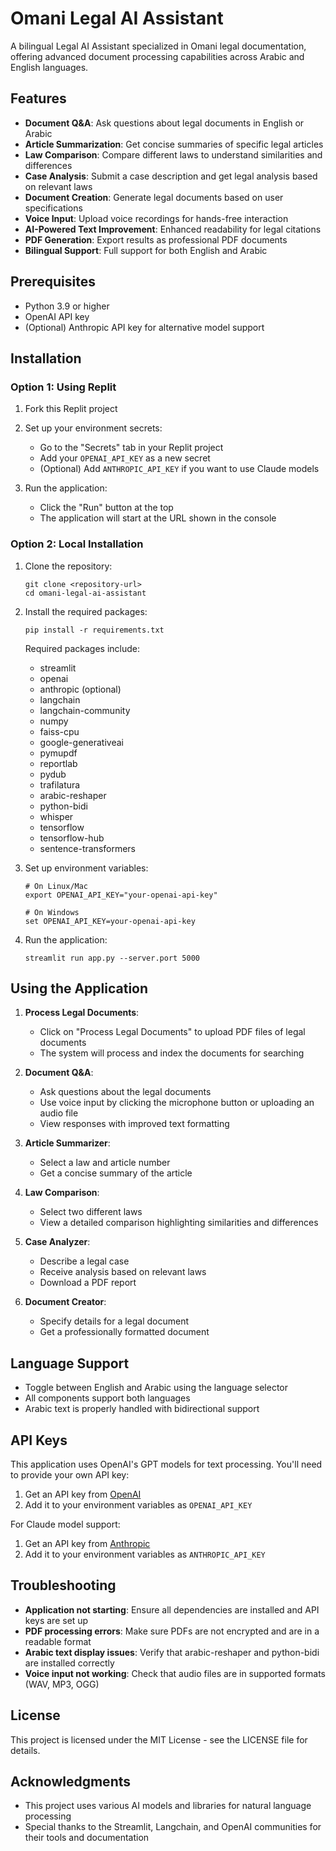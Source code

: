 # Omani Legal AI Assistant

A bilingual Legal AI Assistant specialized in Omani legal documentation, offering advanced document processing capabilities across Arabic and English languages.

## Features

- **Document Q&A**: Ask questions about legal documents in English or Arabic
- **Article Summarization**: Get concise summaries of specific legal articles
- **Law Comparison**: Compare different laws to understand similarities and differences
- **Case Analysis**: Submit a case description and get legal analysis based on relevant laws
- **Document Creation**: Generate legal documents based on user specifications
- **Voice Input**: Upload voice recordings for hands-free interaction
- **AI-Powered Text Improvement**: Enhanced readability for legal citations
- **PDF Generation**: Export results as professional PDF documents
- **Bilingual Support**: Full support for both English and Arabic

## Prerequisites

- Python 3.9 or higher
- OpenAI API key
- (Optional) Anthropic API key for alternative model support

## Installation

### Option 1: Using Replit

1. Fork this Replit project
2. Set up your environment secrets:
   - Go to the "Secrets" tab in your Replit project
   - Add your `OPENAI_API_KEY` as a new secret
   - (Optional) Add `ANTHROPIC_API_KEY` if you want to use Claude models

3. Run the application:
   - Click the "Run" button at the top
   - The application will start at the URL shown in the console

### Option 2: Local Installation

1. Clone the repository:
   ```
   git clone <repository-url>
   cd omani-legal-ai-assistant
   ```

2. Install the required packages:
   ```
   pip install -r requirements.txt
   ```

   Required packages include:
   - streamlit
   - openai
   - anthropic (optional)
   - langchain
   - langchain-community
   - numpy
   - faiss-cpu
   - google-generativeai
   - pymupdf
   - reportlab
   - pydub
   - trafilatura
   - arabic-reshaper
   - python-bidi
   - whisper
   - tensorflow
   - tensorflow-hub
   - sentence-transformers

3. Set up environment variables:
   ```
   # On Linux/Mac
   export OPENAI_API_KEY="your-openai-api-key"
   
   # On Windows
   set OPENAI_API_KEY=your-openai-api-key
   ```

4. Run the application:
   ```
   streamlit run app.py --server.port 5000
   ```

## Using the Application

1. **Process Legal Documents**:
   - Click on "Process Legal Documents" to upload PDF files of legal documents
   - The system will process and index the documents for searching

2. **Document Q&A**:
   - Ask questions about the legal documents
   - Use voice input by clicking the microphone button or uploading an audio file
   - View responses with improved text formatting

3. **Article Summarizer**:
   - Select a law and article number
   - Get a concise summary of the article

4. **Law Comparison**:
   - Select two different laws
   - View a detailed comparison highlighting similarities and differences

5. **Case Analyzer**:
   - Describe a legal case
   - Receive analysis based on relevant laws
   - Download a PDF report

6. **Document Creator**:
   - Specify details for a legal document
   - Get a professionally formatted document

## Language Support

- Toggle between English and Arabic using the language selector
- All components support both languages
- Arabic text is properly handled with bidirectional support

## API Keys

This application uses OpenAI's GPT models for text processing. You'll need to provide your own API key:

1. Get an API key from [OpenAI](https://platform.openai.com/account/api-keys)
2. Add it to your environment variables as `OPENAI_API_KEY`

For Claude model support:
1. Get an API key from [Anthropic](https://console.anthropic.com/account/keys)
2. Add it to your environment variables as `ANTHROPIC_API_KEY`

## Troubleshooting

- **Application not starting**: Ensure all dependencies are installed and API keys are set up
- **PDF processing errors**: Make sure PDFs are not encrypted and are in a readable format
- **Arabic text display issues**: Verify that arabic-reshaper and python-bidi are installed correctly
- **Voice input not working**: Check that audio files are in supported formats (WAV, MP3, OGG)

## License

This project is licensed under the MIT License - see the LICENSE file for details.

## Acknowledgments

- This project uses various AI models and libraries for natural language processing
- Special thanks to the Streamlit, Langchain, and OpenAI communities for their tools and documentation
